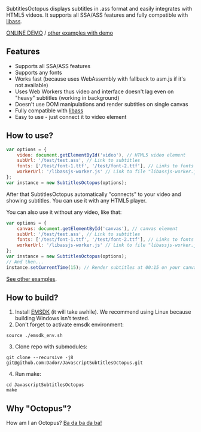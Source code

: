 SubtitlesOctopus displays subtitles in .ass format and easily integrates with HTML5 videos. It supports all SSA/ASS features and fully compatible with [libass](https://github.com/libass/libass).

[ONLINE DEMO](https://dador.github.io/JavascriptSubtitlesOctopus/videojs.html) / [other examples with demo](https://dador.github.io/JavascriptSubtitlesOctopus/)

## Features

- Supports all SSA/ASS features
- Supports any fonts
- Works fast (because uses WebAssembly with fallback to asm.js if it's not available)
- Uses Web Workers thus video and interface doesn't lag even on "heavy" subtitles (working in background)
- Doesn't use DOM manipulations and render subtitles on single canvas
- Fully compatible with [libass](https://github.com/libass/libass)
- Easy to use - just connect it to video element

## How to use?

```javascript
var options = {
    video: document.getElementById('video'), // HTML5 video element
    subUrl: '/test/test.ass', // Link to subtitles
    fonts: ['/test/font-1.ttf', '/test/font-2.ttf'], // Links to fonts (not required, default font already included in build)
    workerUrl: '/libassjs-worker.js' // Link to file "libassjs-worker.js"
};
var instance = new SubtitlesOctopus(options);
```

After that SubtitlesOctopus automatically "connects" to your video and showing subtitles. You can use it with any HTML5 player.

You can also use it without any video, like that:
```javascript
var options = {
    canvas: document.getElementById('canvas'), // canvas element
    subUrl: '/test/test.ass', // Link to subtitles
    fonts: ['/test/font-1.ttf', '/test/font-2.ttf'], // Links to fonts (not required, default font already included in build)
    workerUrl: '/libassjs-worker.js' // Link to file "libassjs-worker.js"
};
var instance = new SubtitlesOctopus(options);
// And then...
instance.setCurrentTime(15); // Render subtitles at 00:15 on your canvas
```

[See other examples](https://github.com/Dador/JavascriptSubtitlesOctopus/tree/master/example).

## How to build?

1) Install [EMSDK](http://kripken.github.io/emscripten-site/docs/getting_started/downloads.html) (it will take awhile). We recommend using Linux because building Windows isn't tested.
2) Don't forget to activate emsdk environment:
```
source ./emsdk_env.sh
```
3) Clone repo with submodules:
```
git clone --recursive -j8 git@github.com:Dador/JavascriptSubtitlesOctopus.git
```
4) Run make:
```
cd JavascriptSubtitlesOctopus
make
```

## Why "Octopus"?
How am I an Octopus? [Ba da ba da ba!](https://www.youtube.com/watch?v=tOzOD-82mW0)